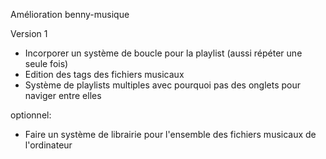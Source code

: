 Amélioration benny-musique

Version 1


- Incorporer un système de boucle pour la playlist (aussi répéter une seule fois)
- Edition des tags des fichiers musicaux
- Système de playlists multiples avec pourquoi pas des onglets pour naviger entre elles

optionnel:
- Faire un système de librairie pour l'ensemble des fichiers musicaux de l'ordinateur